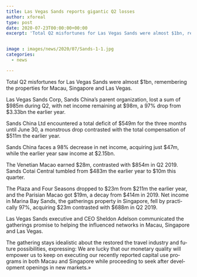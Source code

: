 ```yaml
---
title: Las Vegas Sands reports gigantic Q2 losses
author: xforeal 
type: post
date: 2020-07-23T00:00:00+00:00
excerpt: 'Total Q2 misfortunes for Las Vegas Sands were almost $1bn, remembering the properties for Macau, Singapore and Las Vegas '


image : images/news/2020/07/Sands-1-1.jpg
categories:
  - news

---
```

<span lang="EN-US">Total Q2 misfortunes for Las Vegas Sands were almost $1bn, remembering the properties for Macau, Singapore and Las Vegas. </span>

<span lang="EN-US">Las Vegas Sands Corp, Sands China&#8217;s parent organization, lost a sum of $985m during Q2, with net income remaining at $98m, a 97&percnt; drop from $3.33bn the earlier year. </span>

<span lang="EN-US">Sands China Ltd encountered a total deficit of $549m for the three months until June 30, a monstrous drop contrasted with the total compensation of $511m the earlier year. </span>

<span lang="EN-US">Sands China faces a 98&percnt; decrease in net income, acquiring just $47m, while the earlier year saw income at $2.15bn. </span>

<span lang="EN-US">The Venetian Macao earned $28m, contrasted with $854m in Q2 2019. Sands Cotai Central tumbled from $483m the earlier year to $10m this quarter. </span>

<span lang="EN-US">The Plaza and Four Seasons dropped to $23m from $211m the earlier year, and the Parisian Macao got $19m, a decay from $414m in 2019. Net income in Marina Bay Sands, the gatherings property in Singapore, fell by practically 97&percnt;, acquiring $23m contrasted with $688m in Q2 2019. </span>

<span lang="EN-US">Las Vegas Sands executive and CEO Sheldon Adelson communicated the gatherings promise to helping the influenced networks in Macau, Singapore and Las Vegas. </span>

<span lang="EN-US">The gathering stays idealistic about the restored the travel industry and future possibilities, expressing: We are lucky that our monetary quality will empower us to keep on executing our recently reported capital use programs in both Macau and Singapore while proceeding to seek after development openings in new markets.&#187; </span>